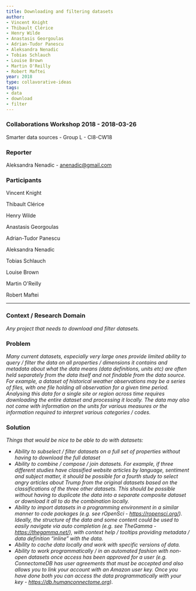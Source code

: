 ```yaml
---
title: Downloading and filtering datasets
author:
- Vincent Knight
- Thibault Clérice
- Henry Wilde
- Anastasis Georgoulas
- Adrian-Tudor Panescu
- Aleksandra Nenadic
- Tobias Schlauch
- Louise Brown
- Martin O'Reilly
- Robert Maftei
year: 2018
type: collavorative-ideas
tags:
- data
- download
- filter
---
```



### Collaborations Workshop 2018 - 2018-03-26

Smarter data sources - Group L - CI8-CW18


### **Reporter**

Aleksandra Nenadic - anenadic@gmail.com


### **Participants**

Vincent Knight

Thibault Clérice

Henry Wilde

Anastasis Georgoulas

Adrian-Tudor Panescu

Aleksandra Nenadic

Tobias Schlauch

Louise Brown

Martin O'Reilly

Robert Maftei


---


### **Context / Research Domain**

_Any project that needs to download and filter datasets._


### **Problem**

_Many current datasets, especially very large ones provide limited ability to query / filter the data on all properties / dimensions it contains and metadata about what the data means (data definitions, units etc) are often held separately from the data itself and not findable from the data source. For example, a dataset of historical weather observations may be a series of files, with one file holding all observation for a given time period. Analysing this data for a single site or region across time requires downloading the entire dataset and processing it locally. The data may also not come with information on the units for various measures or the information required to interpret various categories / codes._


### **Solution**

_Things that would be nice to be able to do with datasets:_

* _Ability to subselect / filter datasets on a full set of properties without having to download the full dataset_
* _Ability to combine / compose / join datasets. For example, if three different studies have classified website articles by language, sentiment and subject matter, it should be possible for a fourth study to select angry articles about Trump from the original datasets based on the classifications of the three other datasets. This should be possible without having to duplicate the data into a separate composite dataset or download it all to do the combination locally._
* _Ability to import datasets in a programming environment in a similar manner to code packages (e.g. see rOpenSci - https://ropensci.org/). Ideally, the structure of the data and some content could be used to easily navigate via auto completion (e.g. see TheGamma - https://thegamma.net/), with context help / tooltips providing metadata / data definition “inline” with the data._
* _Ability to cache data locally and work with specific versions of data._
* _Ability to work programmatically / in an automated fashion with non-open datasets once access has been approved for a user (e.g. ConnectomeDB has user agreements that must be accepted and also allows you to link your account with an Amazon user key. Once you have done both you can access the data programmatically with your key - https://db.humanconnectome.org)._


### 
